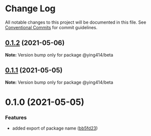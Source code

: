 # Change Log

All notable changes to this project will be documented in this file.
See [Conventional Commits](https://conventionalcommits.org) for commit guidelines.

## [0.1.2](https://github.com/ying414/testing-monoropos/compare/@ying414/beta@0.1.1...@ying414/beta@0.1.2) (2021-05-06)

**Note:** Version bump only for package @ying414/beta





## [0.1.1](https://github.com/ying414/testing-monoropos/compare/@ying414/beta@0.1.0...@ying414/beta@0.1.1) (2021-05-05)

**Note:** Version bump only for package @ying414/beta






# 0.1.0 (2021-05-05)


### Features

* added export of package name ([bb5fd23](https://github.com/ying414/testing-monoropos/commit/bb5fd2397fdd7db4171bc94a81fa117d6caf97a7))
